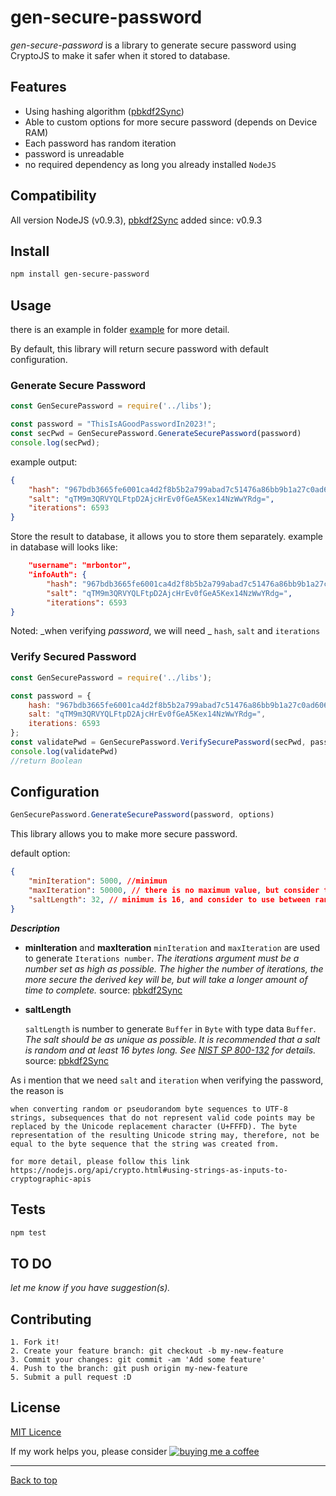 # gen-secure-password

*gen-secure-password* is a library to generate secure password using CryptoJS to make it safer when it stored to database.


## Features
- Using hashing algorithm ([pbkdf2Sync](https://nodejs.org/api/crypto.html#cryptopbkdf2syncpassword-salt-iterations-keylen-digest))
- Able to custom options for more secure password (depends on Device RAM)
- Each password has random iteration
- password is unreadable
- no required dependency as long you already installed `NodeJS`

## Compatibility

All version NodeJS (v0.9.3), [pbkdf2Sync](https://nodejs.org/api/crypto.html#cryptopbkdf2syncpassword-salt-iterations-keylen-digest) added since: v0.9.3

## Install

```sh
npm install gen-secure-password
```


## Usage

there is an example in folder [example](./example/) for more detail.

By default, this library will return secure password with default configuration.

### Generate Secure Password

```js
const GenSecurePassword = require('../libs');

const password = "ThisIsAGoodPasswordIn2023!";
const secPwd = GenSecurePassword.GenerateSecurePassword(password)
console.log(secPwd);
```

example output:

```json
{
    "hash": "967bdb3665fe6001ca4d2f8b5b2a799abad7c51476a86bb9b1a27c0ad6065494634591177a8d9f233f38354704bdfede27b10753ed6f26f0a95dcacdd9dee03b",
    "salt": "qTM9m3QRVYQLFtpD2AjcHrEv0fGeA5Kex14NzWwYRdg=",
    "iterations": 6593
}
```
Store the result to database, it allows you to store them separately.
example in database will looks like:
```json
    "username": "mrbontor",
    "infoAuth": {
        "hash": "967bdb3665fe6001ca4d2f8b5b2a799abad7c51476a86bb9b1a27c0ad6065494634591177a8d9f233f38354704bdfede27b10753ed6f26f0a95dcacdd9dee03b",
        "salt": "qTM9m3QRVYQLFtpD2AjcHrEv0fGeA5Kex14NzWwYRdg=",
        "iterations": 6593
}
```

Noted: _when verifying *password*, we will need _ `hash`, `salt` and `iterations`

### Verify Secured Password

```js
const GenSecurePassword = require('../libs');

const password = {
    hash: "967bdb3665fe6001ca4d2f8b5b2a799abad7c51476a86bb9b1a27c0ad6065494634591177a8d9f233f38354704bdfede27b10753ed6f26f0a95dcacdd9dee03b",
    salt: "qTM9m3QRVYQLFtpD2AjcHrEv0fGeA5Kex14NzWwYRdg=",
    iterations: 6593
};
const validatePwd = GenSecurePassword.VerifySecurePassword(secPwd, password);
console.log(validatePwd)
//return Boolean
```


## Configuration

```js
GenSecurePassword.GenerateSecurePassword(password, options)
```

This library allows you to make more secure password.

default option: 
```json
{
    "minIteration": 5000, //minimun 
    "maxIteration": 50000, // there is no maximum value, but consider to use below 500k for better performance.
    "saltLength": 32, // minimum is 16, and consider to use between range 16 - 128 for better performance
}
```

___Description___

- __minIteration__ and  __maxIteration__
    `minIteration` and `maxIteration` are used to generate `Iterations number`.
    _The iterations argument must be a number set as high as possible. The higher the number of iterations, the more secure the derived key will be, but will take a longer amount of time to complete._
    source: [pbkdf2Sync](https://nodejs.org/api/crypto.html#cryptopbkdf2syncpassword-salt-iterations-keylen-digest)

- __saltLength__

    `saltLength` is number to generate `Buffer` in `Byte` with type data `Buffer`. 
    _The salt should be as unique as possible. It is recommended that a salt is random and at least 16 bytes long. See [NIST SP 800-132](https://nvlpubs.nist.gov/nistpubs/Legacy/SP/nistspecialpublication800-132.pdf) for details._
    source: [pbkdf2Sync](https://nodejs.org/api/crypto.html#cryptopbkdf2syncpassword-salt-iterations-keylen-digest)


As i mention that we need `salt` and `iteration` when verifying the password,
the reason is 

    when converting random or pseudorandom byte sequences to UTF-8 strings, subsequences that do not represent valid code points may be replaced by the Unicode replacement character (U+FFFD). The byte representation of the resulting Unicode string may, therefore, not be equal to the byte sequence that the string was created from.
        
    for more detail, please follow this link 
    https://nodejs.org/api/crypto.html#using-strings-as-inputs-to-cryptographic-apis


## Tests

```sh
npm test

```

## TO DO

_let me know if you have suggestion(s)._


## Contributing

    1. Fork it!
    2. Create your feature branch: git checkout -b my-new-feature
    3. Commit your changes: git commit -am 'Add some feature'
    4. Push to the branch: git push origin my-new-feature
    5. Submit a pull request :D


## License

[MIT Licence](./LICENSE)

If my work helps you, please consider [![buying me a coffee](https://www.buymeacoffee.com/assets/img/custom_images/purple_img.png)](https://www.buymeacoffee.com/mrbontor)

---
[Back to top](#store-secure-password)